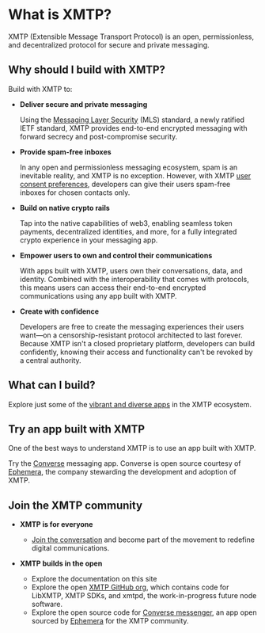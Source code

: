 # What is XMTP?

XMTP (Extensible Message Transport Protocol) is an open, permissionless, and decentralized protocol for secure and private messaging.

## Why should I build with XMTP?

Build with XMTP to:

- **Deliver secure and private messaging**

    Using the [Messaging Layer Security](/protocol/specs) (MLS) standard, a newly ratified IETF standard, XMTP provides end-to-end encrypted messaging with forward secrecy and post-compromise security.

- **Provide spam-free inboxes**

    In any open and permissionless messaging ecosystem, spam is an inevitable reality, and XMTP is no exception. However, with XMTP [user consent preferences](/inboxes/user-consent/user-consent), developers can give their users spam-free inboxes for chosen contacts only.

- **Build on native crypto rails**

    Tap into the native capabilities of web3, enabling seamless token payments, decentralized identities, and more, for a fully integrated crypto experience in your messaging app.
 
- **Empower users to own and control their communications**

    With apps built with XMTP, users own their conversations, data, and identity. Combined with the interoperability that comes with protocols, this means users can access their end-to-end encrypted communications using any app built with XMTP.
    
- **Create with confidence**

    Developers are free to create the messaging experiences their users want—on a censorship-resistant protocol architected to last forever. Because XMTP isn't a closed proprietary platform, developers can build confidently, knowing their access and functionality can't be revoked by a central authority.

## What can I build?

Explore just some of the [vibrant and diverse apps](https://xmtp.org/) in the XMTP ecosystem.

## Try an app built with XMTP

One of the best ways to understand XMTP is to use an app built with XMTP.

Try the [Converse](https://converse.xyz/) messaging app. Converse is open source courtesy of [Ephemera](https://ephemerahq.com/), the company stewarding the development and adoption of XMTP.

## Join the XMTP community

- **XMTP is for everyone**

    - [Join the conversation](https://community.xmtp.org/) and become part of the movement to redefine digital communications.

- **XMTP builds in the open**

    - Explore the documentation on this site
    - Explore the open [XMTP GitHub org](https://github.com/xmtp), which contains code for LibXMTP, XMTP SDKs, and xmtpd, the work-in-progress future node software.
    - Explore the open source code for [Converse messenger](https://github.com/ephemeraHQ/converse-app), an app open sourced by [Ephemera](https://paragraph.xyz/@ephemera/converse) for the XMTP community.
